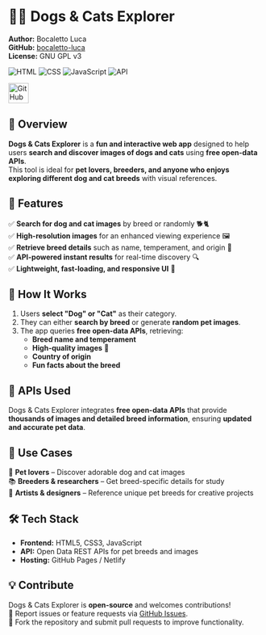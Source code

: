 # 🐶🐱 Dogs & Cats Explorer  

**Author:** Bocaletto Luca  
**GitHub:** [bocaletto-luca](https://github.com/bocaletto-luca)  
**License:** GNU GPL v3  

![HTML](https://img.shields.io/badge/HTML5-E34F26?style=flat-square&logo=html5&logoColor=white)
![CSS](https://img.shields.io/badge/CSS3-1572B6?style=flat-square&logo=css3&logoColor=white)
![JavaScript](https://img.shields.io/badge/JavaScript-F7DF1E?style=flat-square&logo=javascript&logoColor=black)
![API](https://img.shields.io/badge/API-Free%20Open%20Data-9cf?style=flat-square&logo=paw)

<a href="https://github.com/bocaletto-luca" target="_blank">
  <img src="https://github.githubassets.com/images/modules/logos_page/GitHub-Mark.png" alt="GitHub" title="Visit my GitHub" width="40" style="vertical-align: middle; margin-right: 10px;">
</a>

## 📌 Overview  

**Dogs & Cats Explorer** is a **fun and interactive web app** designed to help users **search and discover images of dogs and cats** using **free open-data APIs**.  
This tool is ideal for **pet lovers, breeders, and anyone who enjoys exploring different dog and cat breeds** with visual references.

## 🌟 Features  

✅ **Search for dog and cat images** by breed or randomly 🐕🐈  
✅ **High-resolution images** for an enhanced viewing experience 🖼️  
✅ **Retrieve breed details** such as name, temperament, and origin 🧬  
✅ **API-powered instant results** for real-time discovery 🔍  
✅ **Lightweight, fast-loading, and responsive UI** 📱  

## 🚀 How It Works  

1. Users **select "Dog" or "Cat"** as their category.  
2. They can either **search by breed** or generate **random pet images**.  
3. The app queries **free open-data APIs**, retrieving:
   - **Breed name and temperament**  
   - **High-quality images** 📸  
   - **Country of origin**  
   - **Fun facts about the breed**  

## 🔗 APIs Used  

Dogs & Cats Explorer integrates **free open-data APIs** that provide **thousands of images and detailed breed information**, ensuring **updated and accurate pet data**.

## 🎯 Use Cases  

🐾 **Pet lovers** – Discover adorable dog and cat images  
📚 **Breeders & researchers** – Get breed-specific details for study  
🎨 **Artists & designers** – Reference unique pet breeds for creative projects  

## 🛠 Tech Stack  

- **Frontend:** HTML5, CSS3, JavaScript  
- **API:** Open Data REST APIs for pet breeds and images  
- **Hosting:** GitHub Pages / Netlify  

## 💡 Contribute  

Dogs & Cats Explorer is **open-source** and welcomes contributions!  
📌 Report issues or feature requests via [GitHub Issues](https://github.com/bocaletto-luca/dogs-cats-explorer/issues).  
🔧 Fork the repository and submit pull requests to improve functionality.  
